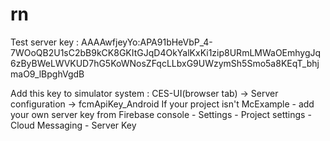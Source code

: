 # rn
Test server key :
AAAAwfjeyYo:APA91bHeVbP_4-7WOoQB2U1sC2bB9kCK8GKItGJqD4OkYalKxKi1zip8URmLMWaOEmhygJq6zByBWeLWVKUD7hG5KoWNosZFqcLLbxG9UWzymSh5Smo5a8KEqT_bhjmaO9_lBpghVgdB

Add this key to simulator system : CES-UI(browser tab) -> Server configuration -> fcmApiKey_Android
If your project isn't McExample - add your own server key from Firebase console - Settings - Project settings - Cloud Messaging - Server Key
